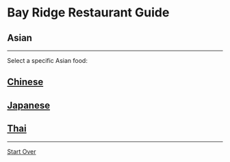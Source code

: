 # Bay Ridge Restaurant Guide
## Asian
---
Select a specific Asian food:
## [Chinese](chinese.md)
## [Japanese](../japanese.md)
## [Thai](../thai.md)
---
[Start Over](../home.md)